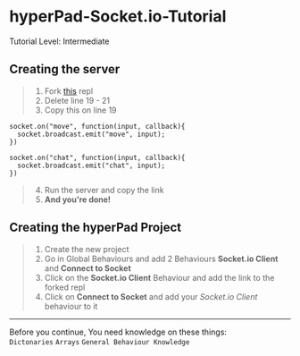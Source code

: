 # hyperPad-Socket.io-Tutorial
Tutorial Level: Intermediate

## Creating the server
>1. Fork [this](https://replit.com/@RobinsonX/Socketio-Server-Template) repl  
>2. Delete line 19 - 21  
>3. Copy this on line 19  
```
socket.on("move", function(input, callback){
  socket.broadcast.emit("move", input);
})

socket.on("chat", function(input, callback){
  socket.broadcast.emit("chat", input);
})
```
>4. Run the server and copy the link  
>5. **And you're done!**  

## Creating the hyperPad Project
>1. Create the new project
>2. Go in Global Behaviours and add 2 Behaviours **Socket.io Client** and **Connect to Socket**
>3. Click on the **Socket.io Client** Behaviour and add the link to the forked repl
>4. Click on **Connect to Socket** and add your *Socket.io Client* behaviour to it

---

Before you continue, You need knowledge on these things:  
`Dictonaries`
`Arrays`
`General Behaviour Knowledge`

